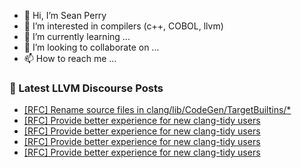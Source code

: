 - 👋 Hi, I’m Sean Perry
- 👀 I’m interested in compilers (c++, COBOL, llvm)
- 🌱 I’m currently learning ...
- 💞️ I’m looking to collaborate on ...
- 📫 How to reach me ...

<!---
s66perry/s66perry is a ✨ special ✨ repository because its `README.md` (this file) appears on your GitHub profile.
You can click the Preview link to take a look at your changes.
--->
### 📕 Latest LLVM Discourse Posts

<!-- DISCOURSE-LLVM:START -->
- [[RFC] Rename source files in clang/lib/CodeGen/TargetBuiltins/*](https://discourse.llvm.org/t/rfc-rename-source-files-in-clang-lib-codegen-targetbuiltins/87462#post_3)
- [[RFC] Provide better experience for new clang-tidy users](https://discourse.llvm.org/t/rfc-provide-better-experience-for-new-clang-tidy-users/87466#post_13)
- [[RFC] Provide better experience for new clang-tidy users](https://discourse.llvm.org/t/rfc-provide-better-experience-for-new-clang-tidy-users/87466#post_12)
- [[RFC] Provide better experience for new clang-tidy users](https://discourse.llvm.org/t/rfc-provide-better-experience-for-new-clang-tidy-users/87466#post_11)
- [[RFC] Provide better experience for new clang-tidy users](https://discourse.llvm.org/t/rfc-provide-better-experience-for-new-clang-tidy-users/87466#post_10)
<!-- DISCOURSE-LLVM:END -->
